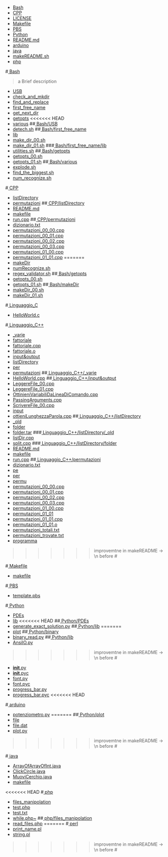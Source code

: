  * [Bash](/Bash)
 * [CPP](/CPP)
 * [LICENSE](/LICENSE)
 * [Makefile](/Makefile)
 * [PBS](/PBS)
 * [Python](/Python)
 * [README.md](/README.md)
 * [arduino](/arduino)
 * [java](/java)
 * [makeREADME.sh](/makeREADME.sh)
 * [php](/php)

#[ Bash](./Bash)

 > a Brief description

 * [USB](./Bash/USB)
 * [check_and_mkdir](./Bash/check_and_mkdir)
 * [find_and_replace](./Bash/find_and_replace)
 * [first_free_name](./Bash/first_free_name)
 * [get_next_dir](./Bash/get_next_dir)
 * [getopts](./Bash/getopts)
<<<<<<< HEAD
 * [various](./Bash/various)
##[ Bash/USB](./Bash/USB)
 * [detech.sh](./Bash/USB/detech.sh)
##[ Bash/first_free_name](./Bash/first_free_name)
 * [lib](./Bash/first_free_name/lib)
 * [make_dir_00.sh](./Bash/first_free_name/make_dir_00.sh)
 * [make_dir_01.sh](./Bash/first_free_name/make_dir_01.sh)
###[ Bash/first_free_name/lib](./Bash/first_free_name/lib)
 * [utilities.sh](./Bash/first_free_name/lib/utilities.sh)
##[ Bash/getopts](./Bash/getopts)
 * [getopts_00.sh](./Bash/getopts/getopts_00.sh)
 * [getopts_01.sh](./Bash/getopts/getopts_01.sh)
##[ Bash/various](./Bash/various)
 * [explode.sh](./Bash/various/explode.sh)
 * [find_the_biggest.sh](./Bash/various/find_the_biggest.sh)
 * [num_recognize.sh](./Bash/various/num_recognize.sh)


#[ CPP](./CPP)
 * [listDirectory](./CPP/listDirectory)
 * [permutazioni](./CPP/permutazioni)
##[ CPP/listDirectory](./CPP/listDirectory)
 * [README.md](./CPP/listDirectory/README.md)
 * [makefile](./CPP/listDirectory/makefile)
 * [run.cpp](./CPP/listDirectory/run.cpp)
##[ CPP/permutazioni](./CPP/permutazioni)
 * [dizionario.txt](./CPP/permutazioni/dizionario.txt)
 * [permutazioni_00_00.cpp](./CPP/permutazioni/permutazioni_00_00.cpp)
 * [permutazioni_00_01.cpp](./CPP/permutazioni/permutazioni_00_01.cpp)
 * [permutazioni_00_02.cpp](./CPP/permutazioni/permutazioni_00_02.cpp)
 * [permutazioni_00_03.cpp](./CPP/permutazioni/permutazioni_00_03.cpp)
 * [permutazioni_01_00.cpp](./CPP/permutazioni/permutazioni_01_00.cpp)
 * [permutazioni_01_01.cpp](./CPP/permutazioni/permutazioni_01_01.cpp)
=======
 * [makeDir](./Bash/makeDir)
 * [numRecognize.sh](./Bash/numRecognize.sh)
 * [regex_validator.sh](./Bash/regex_validator.sh)
##[ Bash/getopts](./Bash/getopts)
 * [getopts_00.sh](./Bash/getopts/getopts_00.sh)
 * [getopts_01.sh](./Bash/getopts/getopts_01.sh)
##[ Bash/makeDir](./Bash/makeDir)
 * [makeDir_00.sh](./Bash/makeDir/makeDir_00.sh)
 * [makeDir_01.sh](./Bash/makeDir/makeDir_01.sh)


#[ Linguaggio_C](./Linguaggio_C)
 * [HelloWorld.c](./Linguaggio_C/HelloWorld.c)


#[ Linguaggio_C++](./Linguaggio_C++)
 * [_varie](./Linguaggio_C++/_varie)
 * [fattoriale](./Linguaggio_C++/fattoriale)
 * [fattoriale.cpp](./Linguaggio_C++/fattoriale.cpp)
 * [fattoriale.o](./Linguaggio_C++/fattoriale.o)
 * [input&output](./Linguaggio_C++/input&output)
 * [listDirectory](./Linguaggio_C++/listDirectory)
 * [per](./Linguaggio_C++/per)
 * [permutazioni](./Linguaggio_C++/permutazioni)
##[ Linguaggio_C++/_varie](./Linguaggio_C++/_varie)
 * [HelloWorld.cpp](./Linguaggio_C++/_varie/HelloWorld.cpp)
##[ Linguaggio_C++/input&output](./Linguaggio_C++/input&output)
 * [LeggereFile_00.cpp](./Linguaggio_C++/input&output/LeggereFile_00.cpp)
 * [LeggereFile_01.cpp](./Linguaggio_C++/input&output/LeggereFile_01.cpp)
 * [OttinieniVariabiliDaLineaDiComando.cpp](./Linguaggio_C++/input&output/OttinieniVariabiliDaLineaDiComando.cpp)
 * [PassingArguments.cpp](./Linguaggio_C++/input&output/PassingArguments.cpp)
 * [ScrivereFile_00.cpp](./Linguaggio_C++/input&output/ScrivereFile_00.cpp)
 * [input](./Linguaggio_C++/input&output/input)
 * [ottieniLunghezzaParola.cpp](./Linguaggio_C++/input&output/ottieniLunghezzaParola.cpp)
##[ Linguaggio_C++/listDirectory](./Linguaggio_C++/listDirectory)
 * [_old](./Linguaggio_C++/listDirectory/_old)
 * [folder](./Linguaggio_C++/listDirectory/folder)
 * [folder.tar](./Linguaggio_C++/listDirectory/folder.tar)
###[ Linguaggio_C++/listDirectory/_old](./Linguaggio_C++/listDirectory/_old)
 * [listDir.cpp](./Linguaggio_C++/listDirectory/_old/listDir.cpp)
 * [split.cpp](./Linguaggio_C++/listDirectory/_old/split.cpp)
###[ Linguaggio_C++/listDirectory/folder](./Linguaggio_C++/listDirectory/folder)
 * [README.md](./Linguaggio_C++/listDirectory/folder/README.md)
 * [makefile](./Linguaggio_C++/listDirectory/folder/makefile)
 * [run.cpp](./Linguaggio_C++/listDirectory/folder/run.cpp)
##[ Linguaggio_C++/permutazioni](./Linguaggio_C++/permutazioni)
 * [dizionario.txt](./Linguaggio_C++/permutazioni/dizionario.txt)
 * [pe](./Linguaggio_C++/permutazioni/pe)
 * [per](./Linguaggio_C++/permutazioni/per)
 * [permu](./Linguaggio_C++/permutazioni/permu)
 * [permutazioni_00_00.cpp](./Linguaggio_C++/permutazioni/permutazioni_00_00.cpp)
 * [permutazioni_00_01.cpp](./Linguaggio_C++/permutazioni/permutazioni_00_01.cpp)
 * [permutazioni_00_02.cpp](./Linguaggio_C++/permutazioni/permutazioni_00_02.cpp)
 * [permutazioni_00_03.cpp](./Linguaggio_C++/permutazioni/permutazioni_00_03.cpp)
 * [permutazioni_01_00.cpp](./Linguaggio_C++/permutazioni/permutazioni_01_00.cpp)
 * [permutazioni_01_01](./Linguaggio_C++/permutazioni/permutazioni_01_01)
 * [permutazioni_01_01.cpp](./Linguaggio_C++/permutazioni/permutazioni_01_01.cpp)
 * [permutazioni_01_01.o](./Linguaggio_C++/permutazioni/permutazioni_01_01.o)
 * [permutazioni_totali.txt](./Linguaggio_C++/permutazioni/permutazioni_totali.txt)
 * [permutazioni_trovate.txt](./Linguaggio_C++/permutazioni/permutazioni_trovate.txt)
 * [programma](./Linguaggio_C++/permutazioni/programma)
>>>>>>> improvemtne in makeREADME -> \n before #


#[ Makefile](./Makefile)
 * [makefile](./Makefile/makefile)

#[ PBS](./PBS)
 * [template.pbs](./PBS/template.pbs)

#[ Python](./Python)
 * [PDEs](./Python/PDEs)
 * [lib](./Python/lib)
<<<<<<< HEAD
##[ Python/PDEs](./Python/PDEs)
 * [generate_exact_solution.py](./Python/PDEs/generate_exact_solution.py)
##[ Python/lib](./Python/lib)
=======
 * [plot](./Python/plot)
##[ Python/binary](./Python/binary)
 * [binary_read.py](./Python/binary/binary_read.py)
##[ Python/lib](./Python/lib)
 * [AnsiIO.py](./Python/lib/AnsiIO.py)
>>>>>>> improvemtne in makeREADME -> \n before #
 * [__init__.py](./Python/lib/__init__.py)
 * [__init__.pyc](./Python/lib/__init__.pyc)
 * [font.py](./Python/lib/font.py)
 * [font.pyc](./Python/lib/font.pyc)
 * [progress_bar.py](./Python/lib/progress_bar.py)
 * [progress_bar.pyc](./Python/lib/progress_bar.pyc)
<<<<<<< HEAD


#[ arduino](./arduino)
 * [potenziometro.py](./arduino/potenziometro.py)
=======
##[ Python/plot](./Python/plot)
 * [file](./Python/plot/file)
 * [file.dat](./Python/plot/file.dat)
 * [plot.py](./Python/plot/plot.py)
>>>>>>> improvemtne in makeREADME -> \n before #


#[ java](./java)
 * [ArrayOfArrayOfInt.java](./java/ArrayOfArrayOfInt.java)
 * [ClickCircle.java](./java/ClickCircle.java)
 * [MuoviCerchio.java](./java/MuoviCerchio.java)
 * [makefile](./java/makefile)


<<<<<<< HEAD
#[ php](./php)
 * [files_manipolation](./php/files_manipolation)
 * [test.php](./php/test.php)
 * [test.txt](./php/test.txt)
 * [while.php~](./php/while.php~)
##[ php/files_manipolation](./php/files_manipolation)
 * [read_files.php](./php/files_manipolation/read_files.php)
=======
#[ perl](./perl)
 * [print_name.pl](./perl/print_name.pl)
 * [string.pl](./perl/string.pl)
>>>>>>> improvemtne in makeREADME -> \n before #
